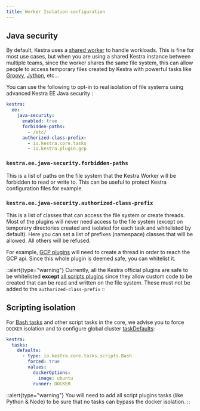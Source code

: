 ```yaml
---
title: Worker Isolation configuration
---
```


## Java security

By default, Kestra uses a [shared worker](../../../architecture#worker) to handle workloads. This is fine for most use cases, but when you are using a shared Kestra instance between multiple teams, since the worker shares the same file system, this can allow people to access temporary files created by Kestra with powerful tasks like [Groovy](../../../../plugins/plugin-script-groovy/tasks/io.kestra.plugin.scripts.groovy.Eval.md), [Jython](../../../../plugins/plugin-script-jython/tasks/io.kestra.plugin.scripts.jython.Eval.md), etc...

You can use the following to opt-in to real isolation of file systems using advanced Kestra EE Java security :

```yaml
kestra:
  ee:
    java-security:
      enabled: true
      forbidden-paths:
        - /etc/
      authorized-class-prefix:
        - io.kestra.core.tasks
        - io.kestra.plugin.gcp
```

### `kestra.ee.java-security.forbidden-paths`
This is a list of paths on the file system that the Kestra Worker will be forbidden to read or write to. This can be useful to protect Kestra configuration files for example.

### `kestra.ee.java-security.authorized-class-prefix`
This is a list of classes that can access the file system or create threads.
Most of the plugins will never need access to the file system (except on temporary directories created and isolated for each task and whitelisted by default). Here you can set a list of prefixes (namespace) classes that will be allowed. All others will be refused.

For example, [GCP plugins](../../../../plugins/plugin-gcp/index.md) will need to create a thread in order to reach the GCP api. Since this whole plugin is deemed safe, you can whitelist it.

::alert{type="warning"}
Currently, all the Kestra official plugins are safe to be whitelisted **except** [all scripts plugins](../../../../plugins/plugin-script-groovy/index.md) since they allow custom code to be created that can be read and written on the file system. These must not be added to the `authorized-class-prefix`
::

## Scripting isolation
For [Bash tasks](../../../../plugins/core/tasks/scripts/io.kestra.core.tasks.scripts.Bash.md) and other script tasks in the core, we advise you to force `DOCKER` isolation and to configure global cluster [taskDefaults](../others#kestratasksdefaults):

```yaml
kestra:
  tasks:
    defaults:
      - type: io.kestra.core.tasks.scripts.Bash
        forced: true
        values:
          dockerOptions:
            image: ubuntu
          runner: DOCKER
```

::alert{type="warning"}
You will need to add all script plugins tasks (like Python & Node) to be sure that no tasks can bypass the docker isolation.
::
